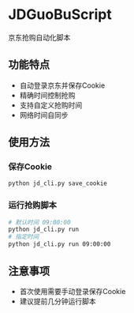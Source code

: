 # JDGuoBuScript
京东抢购自动化脚本
## 功能特点
- 自动登录京东并保存Cookie
- 精确时间控制抢购
- 支持自定义抢购时间
- 网络时间自同步
## 使用方法
### 保存Cookie
```bash
python jd_cli.py save_cookie
```
### 运行抢购脚本
```bash
# 默认时间 09:00:00
python jd_cli.py run
# 指定时间
python jd_cli.py run 09:00:00
```
## 注意事项
- 首次使用需要手动登录保存Cookie
- 建议提前几分钟运行脚本
